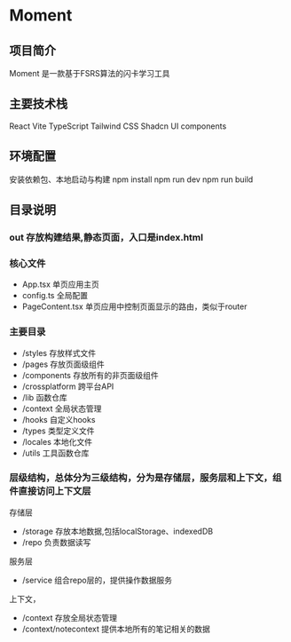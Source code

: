 # Moment

## 项目简介
Moment 是一款基于FSRS算法的闪卡学习工具

## 主要技术栈
 React
 Vite
 TypeScript 
 Tailwind CSS
 Shadcn UI components

## 环境配置

安装依赖包、本地启动与构建
npm install 
npm run dev
npm run build


## 目录说明

### out 存放构建结果,静态页面，入口是index.html


### 核心文件

- App.tsx 单页应用主页
- config.ts 全局配置
- PageContent.tsx  单页应用中控制页面显示的路由，类似于router

### 主要目录

- /styles 存放样式文件
- /pages 存放页面级组件
- /components 存放所有的非页面级组件
- /crossplatform 跨平台API
- /lib 函数仓库
- /context 全局状态管理
- /hooks 自定义hooks
- /types 类型定义文件
- /locales 本地化文件
- /utils 工具函数仓库

### 层级结构，总体分为三级结构，分为是存储层，服务层和上下文，组件直接访问上下文层

存储层
- /storage 存放本地数据,包括localStorage、indexedDB
- /repo 负责数据读写

服务层
- /service 组合repo层的，提供操作数据服务

上下文，
- /context 存放全局状态管理
- /context/notecontext 提供本地所有的笔记相关的数据